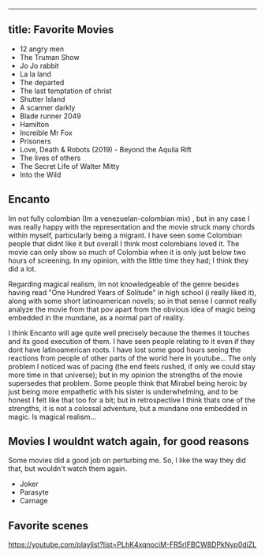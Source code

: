 
---
title: Favorite Movies
---

- 12 angry men
- The Truman Show
- Jo Jo rabbit
- La la land
- The departed
- The last temptation of christ
- Shutter Island
- A scanner darkly
- Blade runner 2049
- Hamilton
- Increible Mr Fox
- Prisoners
- Love, Death & Robots (2019) - Beyond the Aquila Rift
- The lives of others
- The Secret Life of Walter Mitty
- Into the Wild

## Encanto

Im not fully colombian (Im a venezuelan-colombian mix) , but in any case I was really happy with the representation and the movie struck many chords within myself, particularly being a migrant. I have seen some Colombian people that didnt like it but overall I think most colombians loved it. The movie can only show so much of Colombia when it is only just below two hours of screening. In my opinion, with the little time they had; I think they did a lot. 

Regarding magical realism, Im not knowledgeable of the genre besides having read "One Hundred Years of Solitude" in high school (i really liked it), along with some short latinoamerican novels; so in that sense I cannot really analyze the movie from that pov apart from the obvious idea of magic being embedded in the mundane, as a normal part of reality. 

I think Encanto will age quite well precisely because the themes it touches and its good execution of them. I have seen people relating to it even if they dont have latinoamerican roots.  I have lost some good hours seeing the reactions from people of other parts of the world here in youtube... The only problem I noticed was of pacing (the end feels rushed, if only we could stay more time in that universe); but in my opinion the strengths of the movie supersedes that problem. Some people think that Mirabel being heroic by just being more empathetic with his sister is underwhelming, and to be honest I felt like that too for a bit; but in retrospective I think thats one of the strengths, it is not a colossal adventure, but a mundane one embedded in magic. Is magical realism...

## Movies I wouldnt watch again, for good reasons

Some movies did a good job on perturbing me. So, I like the way they did that, but wouldn't watch them again.

- Joker
- Parasyte
- Carnage

## Favorite scenes

https://youtube.com/playlist?list=PLhK4xqnociM-FR5rIFBCW8DPkNyp0diZL
